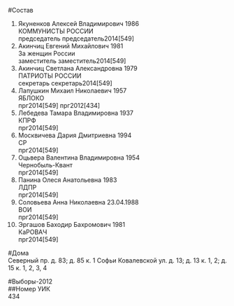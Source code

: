 #Состав  
1. Якуненков Алексей Владимирович 1986  
    КОММУНИСТЫ РОССИИ  
    председатель председатель2014[549]  
2. Акинчиц Евгений Михайлович 1981  
    За женщин России  
    заместитель заместитель2014[549]  
3. Акинчиц Светлана Александровна 1979  
    ПАТРИОТЫ РОССИИ  
    секретарь секретарь2014[549]  
4. Лапушкин Михаил Николаевич 1957  
    ЯБЛОКО  
    прг2014[549] прг2012[434]  
5. Лебедева Тамара Владимировна 1937  
    КПРФ  
    прг2014[549]  
6. Москвичева Дария Дмитриевна 1994  
    СР  
    прг2014[549]  
7. Оцьвера Валентина Владимировна 1954  
    Чернобыль-Квант  
    прг2014[549]  
8. Панина Олеся Анатольевна 1983  
    ЛДПР  
    прг2014[549]  
9. Соловьева Анна Николаевна 23.04.1988  
    ВОИ    
    прг2014[549]  
10. Эргашов Баходир Бахромович 1981  
    КаРОВАЧ  
    прг2014[549]  
  
#Дома  
Северный пр. д. 83; д. 85 к. 1 Софьи Ковалевской ул. д. 13; д. 13 к. 1, 2; д. 15 к. 1, 2, 3, 4  
  
#Выборы-2012  
##Номер УИК  
434  

